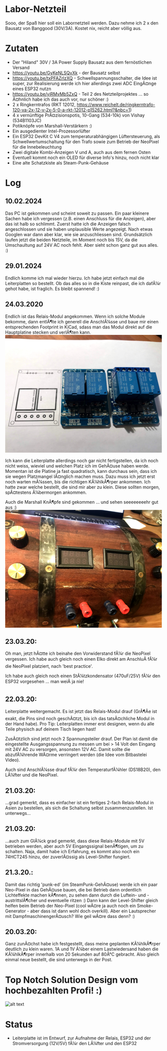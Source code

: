 # Labor-Netzteil

Sooo, der Spaß hier soll ein Labornetzteil werden. Dazu nehme ich 2 x den Bausatz von Banggood (30V/3A). Kostet nix, reicht aber völlig aus.


# Zutaten
* Der "Hiland" 30V / 3A Power Supply Bausatz aus dem fernöstlichen Versand
* https://youtu.be/GyKeNLSQvXk - der Bausatz selbst
* https://youtu.be/txPFAZrlzXQ - Schwellspannungsschalter, die Idee ist super, zur Realisierung werde ich hier allerdings zwei ADC EingÃ¤nge eines ESP32 nutzn
* https://youtu.be/yiRMvMb5ZxQ - Teil 2 des Netzteilprojektes ... so Ã¤hnlich habe ich das auch vor, nur schöner :)
* 2 x Ringkerntrafos (RKT 12012, https://www.reichelt.de/ringkerntrafo-120-va-2x-12-v-2x-5-0-a-rkt-12012-p15262.html?&nbc=1)
* 4 x vernünftige PrÃ¤zisionspotis, 10-Gang (534-10k) von Vishay (534B1103JC)
* Potiknöpfe von Marshall-Verstärkern :)
* Ein ausgedienter Intel-Prozessorlüfter
* Ein ESP32 DevKit C V4 zum temperaturabhängigen Lüftersteuerung, als Schwellwertumschaltung für den Trafo sowie zum Betrieb der NeoPixel für die Innebeleuchtung
* Zwei digitale Kombi-Anzeigen V und A, auch aus dem fernen Osten
* Eventuell kommt noch ein OLED für diverse Info's hinzu, noch nicht klar
* Eine alte Schatzkiste als Steam-Punk-Gehäuse

# Log
## 10.02.2024
Das PC ist gekommen und scheint soweit zu passen. Ein paar kleinere Sachen habe ich vergessen (z.B. einen Anschluss für die Anzeigen), aber das ist halb so schlimmt. Zuerst hatte ich die Anzeigen falsch angeschlossen und sie haben unplausible Werte angezeigt. Nach etwas Googlen war dann aber klar, wie sie anzuschliessen sind.
Grundsätzlich laufen jetzt die beiden Netzteile, im Moment noch bis 15V, da die Umschaultung auf 24V AC noch fehlt. Aber sieht schon ganz gut aus alles. :)

## 29.01.2024
Endlich komme ich mal wieder hierzu. Ich habe jetzt einfach mal die Leiterplatten so bestellt. Ob das alles so in die Kiste reinpast, die ich dafÃ¼r gehot habe, ist fraglich. Es bleibt spannend! :)

## 24.03.2020
Endlich ist das Relais-Modul angekommen. Wenn ich solche Module bekomme, dann entlÃ¶te ich generell die AnschlÃ¼sse und baue mir einen entsprechenden Footprint in KiCad, sdass man das Modul direkt auf die Hauptplatine stecken und verlÃ¶ten kann.
![alt text](<https://github.com/ThomasStolt/Labor-Netzteil/blob/master/images/Relais%20Modul.jpg>)

Ich kann die Leiterplatte allerdings noch gar nicht fertigstellen, da ich noch nicht weiss, wieviel und welchen Platz ich im GehÃ¤use haben werde. Momentan ist die Platine ja fast quadratisch, kann durchaus sein, dass ich sie wegen Platzmangel lÃ¤nglich machen muss. Dazu muss ich jetzt erst noch warten mÃ¼ssen, bis die richtigen KÃ¼hlkÃ¶rper ankommen. Ich hatte zwar welche bestellt, die sind mir aber zu klein. Diese sollten morgen, spÃ¤testens Ã¼bermorgen ankommen.

Auch die Marshall KnÃ¶pfe sind gekommen ... und sehen seeeeeeeehr gut aus :)
![alt text](<https://github.com/ThomasStolt/Labor-Netzteil/blob/master/images/Deckel%20mit%20Marschall%20KnÃ¶pfen.jpg>)
## 23.03.20:
Oh man, jetzt hÃ¤tte ich beinahe den Vorwiderstand fÃ¼r die NeoPixel vergessen. Ich habe auch gleich noch einen Elko direkt am AnschluÃ fÃ¼r die NeoPixel platziert, nach 'best practice'.

Ich habe auch gleich noch einen StÃ¼tzkondensator (470uF/25V) fÃ¼r den ESP32 vorgesehen ... man weiÃ ja nie!
## 22.03.20:
Leiterplatte weitergemacht. Es ist jetzt das Relais-Modul drauf (GrÃ¶Ãe ist exakt, die Pins sind noch geschÃ¤tzt, bis ich das tatsÃ¤chliche Modul in der Hand habe). Pro Tip: Leiterplatten immer erst designen, wenn du alle Teile physisch auf deinem Tisch liegen hast!

ZusÃ¤tzlich sind jetzt noch 2 Spannungsteiler drauf. Der Plan ist damit die eingestellte Ausgangsspannung zu messen um bei > 14 Volt den Eingang mit 24V AC zu versorgen, ansonsten 12V AC. Damit sollte die abzufÃ¼hrende WÃ¤rme verringert werden (die Idee vom Bitbastelei Video).

Auch sind AnschlÃ¼sse drauf fÃ¼r den TemperaturfÃ¼hler (DS18B20), den LÃ¼fter und die NeoPixel.
## 21.03.20: 
...grad gemerkt, dass es einfacher ist ein fertiges 2-fach Relais-Modul in Asien zu bestellen, als sich die Schaltung selbst zusammenzustellen. Ist unterwegs...
## 21.03.20: 
...auch zum GlÃ¼ck grad gemerkt, dass diese Relais-Module mit 5V betrieben werden, aber auch 5V Eingangssignal benÃ¶tigen, um zu schalten. Naja, damit habe ich Erfahrung, es kommt also noch ein 74HCT245 hinzu, der zuverlÃ¤ssig als Level-Shifter fungiert.
## 21.3.20.: 
Damit das richtig 'punk-ed' (im SteamPunk-GehÃ¤use) werde ich ein paar Neo-Pixel in das GehÃ¤use bauen, die bei Betrieb dann ordentlich Lichteffekte machen kÃ¶nnen, zu sehen dann durch die Luftein- und -austrittslÃ¶cher und eventuelle ritzen :) Dann kann der Level-Shifter gleich helfen beim Betrieb der Neo-Pixel (cool wÃ¤re ja auch noch ein Smoke-Generator - aber dass ist dann wohl doch overkill). Aber ein Lautsprecher mit DampfmaschinengerÃ¤usch? Wie geil wÃ¤re dass denn? :)
## 20.03.20: 
Ganz zunÃ¤chst habe ich festgestellt, dass meine geplanten KÃ¼hlkÃ¶rper deutlich zu klein waren. 1A und 1V Ã¼ber einem Lastwiedersand haben die KÃ¼hlkÃ¶rper innerhalb von 20 Sekunden auf 80Â°C gebracht. Also gleich einmal neue bestellt, die sind unterwegs in der Post.

# Top Notch Solution Design vom hochbezahlten Profi! :)

![alt text](<https://github.com/ThomasStolt/Labor-Netzteil/blob/master/images/Grand%20Design%20-%20Labor%20Netzteil.png>)

# Status
* Leiterplatte ist im Entwurf, zur Aufnahme der Relais, ESP32 und der Stromversorgung (12V/5V) fÃ¼r den LÃ¼fter und den ESP32



